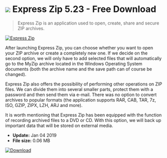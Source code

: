 # ![](https://cdn.softexe.net/static/icon/a/express-zip-9358.png) Express Zip 5.23 - Free Download

> Express Zip is an application used to open, create, share and secure ZIP archives.

[![Express Zip](https://gallery.dpcdn.pl/imgc/Tools/88914/g_-_420x350_1.5_-_x6d9fce44-9e4b-4a5b-95ff-8bcde81d7771.jpg)](https://softexe.net/win/disks-files/compression/express-zip:aceh.html)

After launching Express Zip, you can choose whether you want to open your ZIP archive or create a completely new one. If we decide on the second option, we will only have to add selected files that will automatically go to the MyZip archive located in the Windows Operating System documents (both the archive name and the save path can of course be changed).
 
 Express Zip also offers the possibility of performing other operations on ZIP files. We can divide them into several smaller parts, protect them with a password and then send them via e-mail. There was no option to convert archives to popular formats (the application supports RAR, CAB, TAR, 7z, ISO, GZIP, ZIPX, LZH, ARJ and more).
 
 It is worth mentioning that Express Zip has been equipped with the function of recording archived files to a DVD or CD. With this option, we will back up important data that will be stored on external media.


- **Update:** Jan 04 2019
- **File size:** 0.06 MB

[![Download](https://cdn.softexe.net/static/img/download.png)](https://softexe.net/win/disks-files/compression/express-zip:aceh.html)

